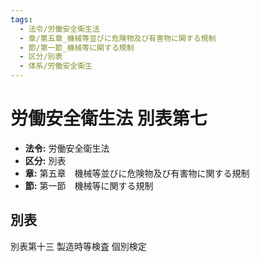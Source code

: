 ```yaml
---
tags:
  - 法令/労働安全衛生法
  - 章/第五章_機械等並びに危険物及び有害物に関する規制
  - 節/第一節_機械等に関する規制
  - 区分/別表
  - 体系/労働安全衛生
---
```

# 労働安全衛生法 別表第七

- **法令:** 労働安全衛生法
- **区分:** 別表
- **章:** 第五章　機械等並びに危険物及び有害物に関する規制
- **節:** 第一節　機械等に関する規制

## 別表
別表第十三
 	製造時等検査	個別検定

